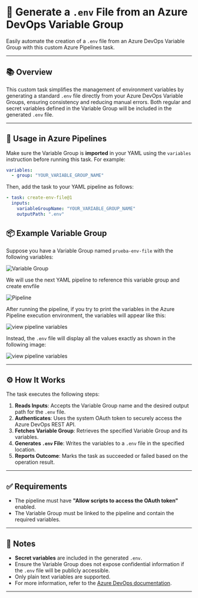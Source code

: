 # 🚀 Generate a `.env` File from an Azure DevOps Variable Group

Easily automate the creation of a `.env` file from an Azure DevOps Variable Group with this custom Azure Pipelines task.

---

## 📚 Overview

This custom task simplifies the management of environment variables by generating a standard `.env` file directly from your Azure DevOps Variable Groups, ensuring consistency and reducing manual errors. Both regular and secret variables defined in the Variable Group will be included in the generated `.env` file.

---

## 🚀 Usage in Azure Pipelines

Make sure the Variable Group is **imported** in your YAML using the `variables` instruction before running this task. For example:

```yaml
variables:
  - group: "YOUR_VARIABLE_GROUP_NAME"
```

Then, add the task to your YAML pipeline as follows:

```yaml
- task: create-env-file@1
  inputs:
    variableGroupName: "YOUR_VARIABLE_GROUP_NAME"
    outputPath: ".env"
```

## 📦 Example Variable Group

Suppose you have a Variable Group named `prueba-env-file` with the following variables:

![Variable Group](https://i.imgur.com/xZTHWX7.png)

We will use the next YAML pipeline to reference this variable group and create envfile

![Pipeline](https://i.imgur.com/eKaVATi.png)

After running the pipeline, if you try to print the variables in the Azure Pipeline execution environment, the variables will appear like this:

![view pipeline variables](https://i.imgur.com/mdgNRp0.png)

Instead, the `.env` file will display all the values exactly as shown in the following image:

![view pipeline variables](https://i.imgur.com/UT12ZB1.png)

---

## ⚙️ How It Works

The task executes the following steps:

1. **Reads Inputs**: Accepts the Variable Group name and the desired output path for the `.env` file.
2. **Authenticates**: Uses the system OAuth token to securely access the Azure DevOps REST API.
3. **Fetches Variable Group**: Retrieves the specified Variable Group and its variables.
4. **Generates `.env` File**: Writes the variables to a `.env` file in the specified location.
5. **Reports Outcome**: Marks the task as succeeded or failed based on the operation result.

---

## ✅ Requirements

- The pipeline must have **"Allow scripts to access the OAuth token"** enabled.
- The Variable Group must be linked to the pipeline and contain the required variables.

---

## 📝 Notes

- **Secret variables** are included in the generated `.env`.
- Ensure the Variable Group does not expose confidential information if the `.env` file will be publicly accessible.
- Only plain text variables are supported.
- For more information, refer to the [Azure DevOps documentation](https://learn.microsoft.com/en-us/azure/devops/pipelines/library/variable-groups).

---
